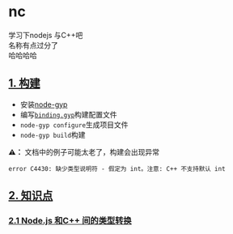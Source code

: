 # nc  

学习下nodejs 与C++吧  
名称有点过分了  
哈哈哈哈

## [1. 构建](http://nodejs.cn/api/addons.html#addons_building)  

- 安装[node-gyp](https://github.com/nodejs/node-gyp#installation)  
- 编写[`binding.gyp`](https://github.com/nodejs/node-gyp#the-bindinggyp-file)构建配置文件  
- `node-gyp configure`生成项目文件  
- `node-gyp build`构建  

**⚠：** 文档中的例子可能太老了，构建会出现异常  

```log
error C4430: 缺少类型说明符 - 假定为 int。注意: C++ 不支持默认 int
```

## [2. 知识点](https://nodeaddons.com/)  

### [2.1 Node.js 和C++ 间的类型转换](https://fed.taobao.org/blog/2016/09/21/type-casts-between-node-and-cpp/)  
